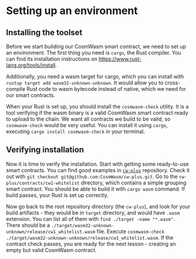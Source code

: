 # Setting up an environment

## Installing the toolset

Before we start building our CosmWasm smart contract, we need to set up an
environment. The first thing you need is `cargo`, the Rust compiler. You can
find its installation instructions on https://www.rust-lang.org/tools/install.

Additionally, you need a wasm target for cargo, which you can install with
`rustup target add wasm32-unknown-unknown`. It would allow you to cross-compile
Rust code to wasm bytecode instead of native, which we need for our smart
contracts.

When your Rust is set up, you should install the `cosmwasm-check` utility. It
is a tool verifying if the wasm binary is a valid CosmWasm smart contract ready
to upload to the chain. We want all contracts we build to be valid, so
`cosmwasm-check` would be very useful. You can install it using `cargo`,
executing `cargo install cosmwasm-check` in your terminal.

## Verifying installation

Now it is time to verify the installation. Start with getting some ready-to-use
smart contracts. You can find good examples in
[`cw-plus`](https://github.com/CosmWasm/cw-plus) repository. Check it out with
`git checkout git@github.com:CosmWasm/cw-plus.git`. Go to the
`cw-plus/contracts/cw1-whitelist` directory, which contains a simple grouping
smart contract. You should be able to build it with `cargo wasm` command. If
build passes, your Rust is set up correctly.

Now go back to the root repository directory (the `cw-plus`), and look for your
build artifacts - they would be in `target` directory, and would have `.wasm`
extension. You can list all of them with `find ./target -name "*.wasm"`. There
should be a `./target/wasm32-unknown-unknown/release/cw1_whitelist.wasm` file.
Execute `cosmwasm-check ./target/wasm32-unknown-unknown/release/cw1_whitelist.wasm`.
If the contract check passes, you are ready for the next lesson - creating an
empty but valid CosmWasm contract.

